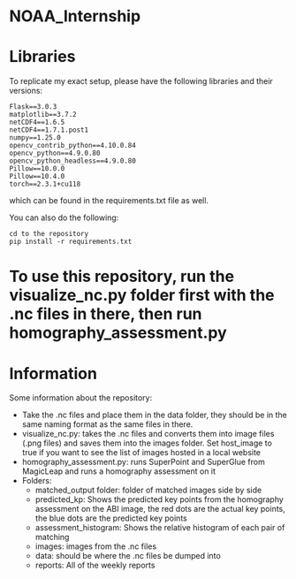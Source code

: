 # NOAA_Internship

# Libraries
To replicate my exact setup, please have the following libraries and their versions:
```
Flask==3.0.3
matplotlib==3.7.2
netCDF4==1.6.5
netCDF4==1.7.1.post1
numpy==1.25.0
opencv_contrib_python==4.10.0.84
opencv_python==4.9.0.80
opencv_python_headless==4.9.0.80
Pillow==10.0.0
Pillow==10.4.0
torch==2.3.1+cu118
```
which can be found in the requirements.txt file as well.

You can also do the following:
```
cd to the repository
pip install -r requirements.txt
```

# To use this repository, run the visualize_nc.py folder first with the .nc files in there, then run homography_assessment.py

# Information
Some information about the repository:
- Take the .nc files and place them in the data folder, they should be in the same naming format as the same files in there.
- visualize_nc.py: takes the .nc files and converts them into image files (.png files) and saves them into the images folder. Set host_image to true if you want to see the list of images hosted in a local website
- homography_assessment.py: runs SuperPoint and SuperGlue from MagicLeap and runs a homography assessment on it
- Folders:
  - matched_output folder: folder of matched images side by side
  - predicted_kp: Shows the predicted key points from the homography assessment on the ABI image, the red dots are the actual key points, the blue dots are the predicted key points
  - assessment_histogram: Shows the relative histogram of each pair of matching
  - images: images from the .nc files
  - data: should be where the .nc files be dumped into
  - reports: All of the weekly reports


